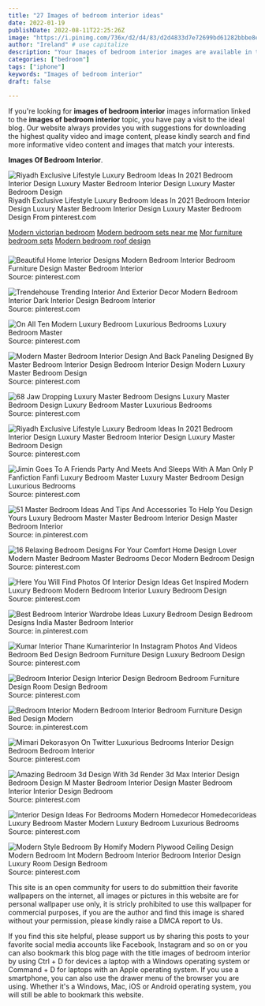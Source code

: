 ```yaml
---
title: "27 Images of bedroom interior ideas"
date: 2022-01-19
publishDate: 2022-08-11T22:25:26Z
image: "https://i.pinimg.com/736x/d2/d4/83/d2d4833d7e72699bd61282bbbe8e1068.jpg"
author: "Ireland" # use capitalize
description: "Your Images of bedroom interior images are available in this site. Images of bedroom interior are a topic that is being searched for and liked by netizens now. You can Download the Images of bedroom interior files here. Download all royalty-free images."
categories: ["bedroom"]
tags: ["iphone"]
keywords: "Images of bedroom interior"
draft: false

---
```


If you're looking for **images of bedroom interior** images information linked to the **images of bedroom interior** topic, you have pay a visit to the ideal  blog.  Our website always  provides you with  suggestions  for downloading  the highest  quality video and image  content, please kindly search and find more informative video content and images  that match your interests.

**Images Of Bedroom Interior**. 

![Riyadh Exclusive Lifestyle Luxury Bedroom Ideas In 2021 Bedroom Interior Design Luxury Master Bedroom Interior Design Luxury Master Bedroom Design](https://i.pinimg.com/736x/cc/1d/f9/cc1df9958013406267064a934924ba84.jpg "Riyadh Exclusive Lifestyle Luxury Bedroom Ideas In 2021 Bedroom Interior Design Luxury Master Bedroom Interior Design Luxury Master Bedroom Design")
Riyadh Exclusive Lifestyle Luxury Bedroom Ideas In 2021 Bedroom Interior Design Luxury Master Bedroom Interior Design Luxury Master Bedroom Design From pinterest.com

[Modern victorian bedroom](/modern-victorian-bedroom/)
[Modern bedroom sets near me](/modern-bedroom-sets-near-me/)
[Mor furniture bedroom sets](/mor-furniture-bedroom-sets/)
[Modern bedroom roof design](/modern-bedroom-roof-design/)



### 

 


![Beautiful Home Interior Designs Modern Bedroom Interior Bedroom Furniture Design Master Bedroom Interior](https://i.pinimg.com/originals/cb/54/70/cb54700cbe30e3b6d2f0d501e4912054.jpg "Beautiful Home Interior Designs Modern Bedroom Interior Bedroom Furniture Design Master Bedroom Interior")
Source: pinterest.com

 

![Trendehouse Trending Interior And Exterior Decor Modern Bedroom Interior Dark Interior Design Bedroom Interior](https://i.pinimg.com/736x/c3/e4/1a/c3e41a499ee917154b3b115f9bc1772f.jpg "Trendehouse Trending Interior And Exterior Decor Modern Bedroom Interior Dark Interior Design Bedroom Interior")
Source: pinterest.com

 

![On All Ten Modern Luxury Bedroom Luxurious Bedrooms Luxury Bedroom Master](https://i.pinimg.com/736x/9c/76/60/9c76607ba574284c177d0bdf06643afb.jpg "On All Ten Modern Luxury Bedroom Luxurious Bedrooms Luxury Bedroom Master")
Source: pinterest.com

 

![Modern Master Bedroom Interior Design And Back Paneling Designed By Master Bedroom Interior Design Bedroom Interior Design Modern Luxury Master Bedroom Design](https://i.pinimg.com/736x/3b/f0/c1/3bf0c13f4301d74b28e323ad78970e38.jpg "Modern Master Bedroom Interior Design And Back Paneling Designed By Master Bedroom Interior Design Bedroom Interior Design Modern Luxury Master Bedroom Design")
Source: pinterest.com

 

![68 Jaw Dropping Luxury Master Bedroom Designs Luxury Master Bedroom Design Luxury Bedroom Master Luxurious Bedrooms](https://i.pinimg.com/474x/71/0d/5d/710d5d3d1c64bd3ece2a4bdffb99670a--modern-luxury-bedroom-modern-bedroom-design.jpg "68 Jaw Dropping Luxury Master Bedroom Designs Luxury Master Bedroom Design Luxury Bedroom Master Luxurious Bedrooms")
Source: pinterest.com

 

![Riyadh Exclusive Lifestyle Luxury Bedroom Ideas In 2021 Bedroom Interior Design Luxury Master Bedroom Interior Design Luxury Master Bedroom Design](https://i.pinimg.com/736x/cc/1d/f9/cc1df9958013406267064a934924ba84.jpg "Riyadh Exclusive Lifestyle Luxury Bedroom Ideas In 2021 Bedroom Interior Design Luxury Master Bedroom Interior Design Luxury Master Bedroom Design")
Source: pinterest.com

 

![Jimin Goes To A Friends Party And Meets And Sleeps With A Man Only P Fanfiction Fanfi Luxury Bedroom Master Luxury Master Bedroom Design Luxurious Bedrooms](https://i.pinimg.com/originals/f4/97/0d/f4970d13051b5df96adb0f164b6f5320.jpg "Jimin Goes To A Friends Party And Meets And Sleeps With A Man Only P Fanfiction Fanfi Luxury Bedroom Master Luxury Master Bedroom Design Luxurious Bedrooms")
Source: pinterest.com

 

![51 Master Bedroom Ideas And Tips And Accessories To Help You Design Yours Luxury Bedroom Master Master Bedroom Interior Design Master Bedroom Interior](https://i.pinimg.com/originals/39/d8/b8/39d8b8d4037a1c1acc02d3183398eab4.jpg "51 Master Bedroom Ideas And Tips And Accessories To Help You Design Yours Luxury Bedroom Master Master Bedroom Interior Design Master Bedroom Interior")
Source: in.pinterest.com

 

![16 Relaxing Bedroom Designs For Your Comfort Home Design Lover Modern Master Bedroom Master Bedrooms Decor Modern Bedroom Design](https://i.pinimg.com/736x/99/0f/f0/990ff01ab33179d19ac65368a834792a--modern-ceiling-design-modern-bedroom-design.jpg "16 Relaxing Bedroom Designs For Your Comfort Home Design Lover Modern Master Bedroom Master Bedrooms Decor Modern Bedroom Design")
Source: pinterest.com

 

![Here You Will Find Photos Of Interior Design Ideas Get Inspired Modern Luxury Bedroom Modern Bedroom Interior Luxury Bedroom Design](https://i.pinimg.com/736x/92/ed/b3/92edb3c3ffe32c1e24ab1cf401c1555d.jpg "Here You Will Find Photos Of Interior Design Ideas Get Inspired Modern Luxury Bedroom Modern Bedroom Interior Luxury Bedroom Design")
Source: pinterest.com

 

![Best Bedroom Interior Wardrobe Ideas Luxury Bedroom Design Bedroom Designs India Master Bedroom Interior](https://i.pinimg.com/474x/21/e4/d2/21e4d2e38eaa6c6bdc2cee5565bf751d.jpg "Best Bedroom Interior Wardrobe Ideas Luxury Bedroom Design Bedroom Designs India Master Bedroom Interior")
Source: in.pinterest.com

 

![Kumar Interior Thane Kumarinterior In Instagram Photos And Videos Bedroom Bed Design Bedroom Furniture Design Luxury Bedroom Design](https://i.pinimg.com/736x/35/65/6b/35656b91202d62e23d277fde223ce17c.jpg "Kumar Interior Thane Kumarinterior In Instagram Photos And Videos Bedroom Bed Design Bedroom Furniture Design Luxury Bedroom Design")
Source: pinterest.com

 

![Bedroom Interior Design Interior Design Bedroom Bedroom Furniture Design Room Design Bedroom](https://i.pinimg.com/originals/b9/8c/48/b98c4808fcb5d27da2569f2fc035d569.jpg "Bedroom Interior Design Interior Design Bedroom Bedroom Furniture Design Room Design Bedroom")
Source: pinterest.com

 

![Bedroom Interior Modern Bedroom Interior Bedroom Furniture Design Bed Design Modern](https://i.pinimg.com/originals/34/59/36/3459363ea8bd415c5b1ec5390e333cdf.jpg "Bedroom Interior Modern Bedroom Interior Bedroom Furniture Design Bed Design Modern")
Source: in.pinterest.com

 

![Mimari Dekorasyon On Twitter Luxurious Bedrooms Interior Design Bedroom Bedroom Interior](https://i.pinimg.com/736x/8d/7b/61/8d7b610e94fa57ccc76e61e0eea9595a.jpg "Mimari Dekorasyon On Twitter Luxurious Bedrooms Interior Design Bedroom Bedroom Interior")
Source: pinterest.com

 

![Amazing Bedroom 3d Design With 3d Render 3d Max Interior Design Bedroom Design M Master Bedroom Interior Design Master Bedroom Interior Interior Design Bedroom](https://i.pinimg.com/originals/ba/86/95/ba869560f4014fece6c6502330a99244.jpg "Amazing Bedroom 3d Design With 3d Render 3d Max Interior Design Bedroom Design M Master Bedroom Interior Design Master Bedroom Interior Interior Design Bedroom")
Source: pinterest.com

 

![Interior Design Ideas For Bedrooms Modern Homedecor Homedecorideas Luxury Bedroom Master Modern Luxury Bedroom Luxurious Bedrooms](https://i.pinimg.com/736x/32/9f/e1/329fe1510f7e5fb75ba3112b69bb0079.jpg "Interior Design Ideas For Bedrooms Modern Homedecor Homedecorideas Luxury Bedroom Master Modern Luxury Bedroom Luxurious Bedrooms")
Source: pinterest.com

 

![Modern Style Bedroom By Homify Modern Plywood Ceiling Design Modern Bedroom Int Modern Bedroom Interior Bedroom Interior Design Luxury Room Design Bedroom](https://i.pinimg.com/736x/d2/d4/83/d2d4833d7e72699bd61282bbbe8e1068.jpg "Modern Style Bedroom By Homify Modern Plywood Ceiling Design Modern Bedroom Int Modern Bedroom Interior Bedroom Interior Design Luxury Room Design Bedroom")
Source: pinterest.com

 

This site is an open community for users to do submittion their favorite wallpapers on the internet, all images or pictures in this website are for personal wallpaper use only, it is stricly prohibited to use this wallpaper for commercial purposes, if you are the author and find this image is shared without your permission, please kindly raise a DMCA report to Us.

If you find this site helpful, please support us by sharing this posts to your favorite social media accounts like Facebook, Instagram and so on or you can also bookmark this blog page with the title images of bedroom interior by using Ctrl + D for devices a laptop with a Windows operating system or Command + D for laptops with an Apple operating system. If you use a smartphone, you can also use the drawer menu of the browser you are using. Whether it's a Windows, Mac, iOS or Android operating system, you will still be able to bookmark this website.

